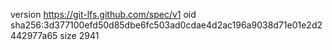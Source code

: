 version https://git-lfs.github.com/spec/v1
oid sha256:3d377100efd50d85dbe6fc503ad0cdae4d2ac196a9038d71e01e2d2442977a65
size 2941
